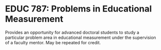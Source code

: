 # EDUC 787: Problems in Educational Measurement

Provides an opportunity for advanced doctoral students to study a particular problem area in educational measurement under the supervision of a faculty mentor. May be repeated for credit.